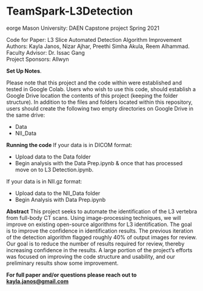 # TeamSpark-L3Detection
eorge Mason University: DAEN Capstone project Spring 2021

Code for Paper: L3 Slice Automated Detection Algorithm Improvement
Authors: Kayla Janos, Nizar Ajhar, Preethi Simha Akula, Reem Alhammad. 
Faculty Advisor: Dr. Issac Gang   
Project Sponsors: Allwyn

**Set Up Notes**. 

Please note that this project and the code within were established and tested in Google Colab. Users who wish to use this code, should establish a Google Drive location the contents of this project (keeping the folder structure). In addition to the files and folders located within this repository, users should create the following two empty directories on Google Drive in the same drive: 
- Data 
- NII_Data 

  
**Running the code**
If your data is in DICOM format:
- Upload data to the Data folder 
- Begin analysis with the Data Prep.ipynb & once that has processed move on to L3 Detection.ipynb. 
 
If your data is in NII.gz format:
- Upload data to the NII_Data folder 
- Begin Analysis with Data Prep.ipynb  

**Abstract**
This project seeks to automate the identification of the L3 vertebra from full-body CT scans. Using image-processing techniques, we will improve on existing open-source algorithms for L3 identification. The goal is to improve the confidence in identification results. The previous iteration of the detection algorithm flagged roughly 40% of output images for review. Our goal is to reduce the number of results required for review, thereby increasing confidence in the results. A large portion of the project’s efforts was focused on improving the code structure and usability, and our preliminary results show some improvement. 

**For full paper and/or questions please reach out to kayla.janos@gmail.com**
